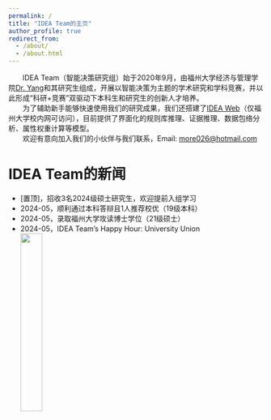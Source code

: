 ```yaml
---
permalink: /
title: "IDEA Team的主页"
author_profile: true
redirect_from: 
  - /about/
  - /about.html
---
```

&emsp;&emsp;IDEA Team（智能决策研究组）始于2020年9月，由福州大学经济与管理学院[Dr. Yang](https://jgxy.fzu.edu.cn/info/1033/16058.htm)和其研究生组成，开展以智能决策为主题的学术研究和学科竞赛，并以此形成“科研+竞赛”双驱动下本科生和研究生的创新人才培养。<br>
&emsp;&emsp;为了辅助新手能够快速使用我们的研究成果，我们还搭建了[IDEA Web](http://172.17.199.214:8000/index)（仅福州大学校内网可访问），目前提供了界面化的规则库推理、证据推理、数据包络分析、属性权重计算等模型。<br>
&emsp;&emsp;欢迎有意向加入我们的小伙伴与我们联系，Email: more026@hotmail.com

IDEA Team的新闻
======
<ul>
  <li>[置顶]，招收3名2024级硕士研究生，欢迎提前入组学习</li>
  <li>2024-05，顺利通过本科答辩且1人推荐校优（19级本科）</li>
  <li>2024-05，录取福州大学攻读博士学位（21级硕士）</li>
  <li>2024-05，IDEA Team’s Happy Hour: University Union<br>
  <img src="/images/202405/HappyHour1-202405.jpg" width="30%" height="30%"></li>
</ul>
   



